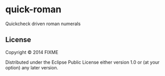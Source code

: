 # quick-roman

Quickcheck driven roman numerals

## License

Copyright © 2014 FIXME

Distributed under the Eclipse Public License either version 1.0 or (at
your option) any later version.
